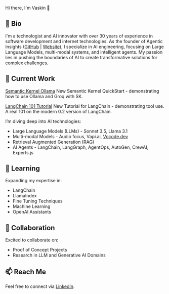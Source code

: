 Hi there, I'm Vaskin 👋

## 📜 Bio

I'm a technologist and AI innovator with over 30 years of experience in software development and internet technologies. As the founder of Agentic Insights ([GitHub](https://github.com/Agentic-Insights) | [Website](https://agenticinsights.com)), I specialize in AI engineering, focusing on Large Language Models, multi-modal systems, and intelligent agents. My passion lies in pushing the boundaries of AI to create transformative solutions for complex challenges.

## 🔭 Current Work

[Semantic Kernel Ollama](https://github.com/Agentic-Insights/sk-python-labs)
New Semantic Kernel QuickStart - demonstrating how to use Ollama and Groq with SK.

[LangChain 101 Tutorial](https://github.com/Agentic-Insights/langchain-labs)
New Tutorial for LangChain - demonstrating tool use. A real 101 on the modern 0.2 version of LangChain.


I’m diving deep into AI technologies:
- Large Language Models (LLMs) - Sonnet 3.5, Llama 3.1
- Multi-modal Models - Audio focus, Vapi.ai, [Vocode.dev](https://www.vocode.dev/v)
- Retrieval Augmented Generation (RAG)
- AI Agents - LangChain, LangGraph, AgentOps, AutoGen, CrewAI, Experts.js


## 🌱 Learning

Expanding my expertise in:
- LangChain
- LlamaIndex
- Fine Tuning Techniques
- Machine Learning
- OpenAI Assistants


## 👯 Collaboration

Excited to collaborate on:
- Proof of Concept Projects
- Research in LLM and Generative AI Domains

## 📫 Reach Me

Feel free to connect via [LinkedIn](https://linkedin.com/in/vaskin).
